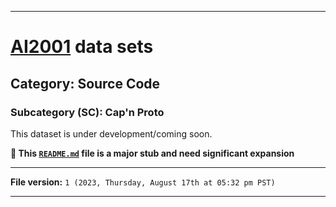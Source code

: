 
***

# [AI2001](https://github.com/seanpm2001/AI2001/) data sets

## Category: Source Code

### Subcategory (SC): Cap'n Proto

This dataset is under development/coming soon.

**🌱️ This [`README.md`](/README.md) file is a major stub and need significant expansion**

***

**File version:** `1 (2023, Thursday, August 17th at 05:32 pm PST)`

***
